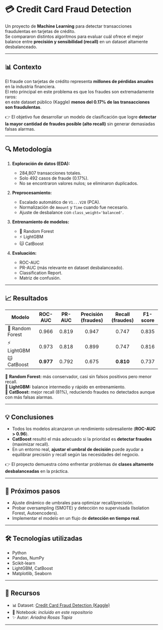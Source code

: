 # 💳 Credit Card Fraud Detection

Un proyecto de **Machine Learning** para detectar transacciones fraudulentas en tarjetas de crédito.  
Se compararon distintos algoritmos para evaluar cuál ofrece el mejor balance entre **precisión y sensibilidad (recall)** en un dataset altamente desbalanceado.

---

## 📊 Contexto

El fraude con tarjetas de crédito representa **millones de pérdidas anuales** en la industria financiera.  
El reto principal en este problema es que los fraudes son extremadamente raros:  
en este dataset público (Kaggle) **menos del 0.17% de las transacciones son fraudulentas**.

👉 El objetivo fue desarrollar un modelo de clasificación que logre **detectar la mayor cantidad de fraudes posible (alto recall)** sin generar demasiadas falsas alarmas.

---

## 🔍 Metodología

1. **Exploración de datos (EDA):**
   - 284,807 transacciones totales.
   - Solo 492 casos de fraude (0.17%).
   - No se encontraron valores nulos; se eliminaron duplicados.

2. **Preprocesamiento:**
   - Escalado automático de `V1...V28` (PCA).
   - Normalización de `Amount` y `Time` cuando fue necesario.
   - Ajuste de desbalance con `class_weight='balanced'`.

3. **Entrenamiento de modelos:**
   - 🌲 Random Forest  
   - ⚡ LightGBM  
   - 🐱 CatBoost  

4. **Evaluación:**
   - ROC-AUC  
   - PR-AUC (más relevante en dataset desbalanceado).  
   - Classification Report.  
   - Matriz de confusión.

---

## 📈 Resultados

| Modelo        | ROC-AUC | PR-AUC | Precisión (fraudes) | Recall (fraudes) | F1-score |
|---------------|:-------:|:------:|:-------------------:|:----------------:|:--------:|
| 🌲 Random Forest | 0.966 | 0.819 | 0.947 | 0.747 | 0.835 |
| ⚡ LightGBM      | 0.973 | 0.818 | 0.899 | 0.747 | 0.816 |
| 🐱 CatBoost      | **0.977** | 0.792 | 0.675 | **0.810** | 0.737 |

🔹 **Random Forest:** más conservador, casi sin falsos positivos pero menor recall.  
🔹 **LightGBM:** balance intermedio y rápido en entrenamiento.  
🔹 **CatBoost:** mejor recall (81%), reduciendo fraudes no detectados aunque con más falsas alarmas.

---

## 💡 Conclusiones

- Todos los modelos alcanzaron un rendimiento sobresaliente (**ROC-AUC > 0.96**).  
- **CatBoost** resultó el más adecuado si la prioridad es **detectar fraudes** (maximizar recall).  
- En un entorno real, **ajustar el umbral de decisión** puede ayudar a equilibrar precisión y recall según las necesidades del negocio.  

👉 El proyecto demuestra cómo enfrentar problemas de **clases altamente desbalanceadas** en la práctica.

---

## 🚀 Próximos pasos

- Ajuste dinámico de umbrales para optimizar recall/precisión.  
- Probar oversampling (SMOTE) y detección no supervisada (Isolation Forest, Autoencoders).  
- Implementar el modelo en un flujo de **detección en tiempo real**.

---

## 🛠️ Tecnologías utilizadas

- Python  
- Pandas, NumPy  
- Scikit-learn  
- LightGBM, CatBoost  
- Matplotlib, Seaborn  

---

## 📂 Recursos

- 📊 Dataset: [Credit Card Fraud Detection (Kaggle)](https://www.kaggle.com/mlg-ulb/creditcardfraud)  
- 📓 Notebook: *incluido en este repositorio*  
- ✨ Autor: *Ariadna Rosas Tapia*

---
